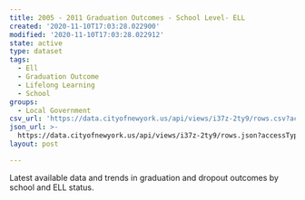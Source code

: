 ```yaml
---
title: 2005 - 2011 Graduation Outcomes - School Level- ELL
created: '2020-11-10T17:03:28.022900'
modified: '2020-11-10T17:03:28.022912'
state: active
type: dataset
tags:
  - Ell
  - Graduation Outcome
  - Lifelong Learning
  - School
groups:
  - Local Government
csv_url: 'https://data.cityofnewyork.us/api/views/i37z-2ty9/rows.csv?accessType=DOWNLOAD'
json_url: >-
  https://data.cityofnewyork.us/api/views/i37z-2ty9/rows.json?accessType=DOWNLOAD
layout: post

---
```

Latest available data and trends in graduation and dropout outcomes by school and ELL status.
